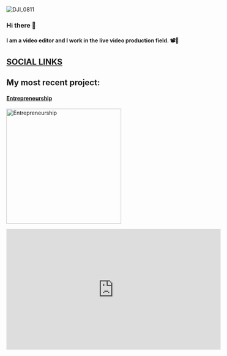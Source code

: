 ![DJI_0811](https://user-images.githubusercontent.com/71404341/130175522-4143ef38-9ee1-4f60-a099-96a9a4bda868.jpeg)
### Hi there 👋

#### I am a video editor and I work in the live video production field. 📽🔴

## [SOCIAL LINKS](https://linktr.ee/loudmusicpigeon)

## My most recent project:
#### [Entrepreneurship](https://youtu.be/UrkZcixfouc)
<a href="http://www.youtube.com/watch?feature=player_embedded&v=UrkZcixfouc
" target="_blank"><img src="https://i.ytimg.com/vi/UrkZcixfouc/hqdefault.jpg" 
alt="Entrepreneurship" width="300" /></a>

<iframe width="560" height="315" src="https://www.youtube.com/embed/UrkZcixfouc" title="YouTube video player" frameborder="0" allow="accelerometer; autoplay; clipboard-write; encrypted-media; gyroscope; picture-in-picture" allowfullscreen></iframe>
